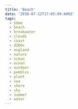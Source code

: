 ```yaml
---
title: 'Beach'
date: '2016-07-12T17:05:09.000Z'
tags:
  - 50mm
  - beach
  - breakwater
  - clouds
  - coast
  - d300s
  - england
  - nature
  - nikon
  - ocean
  - outdoor
  - pebbles
  - plant
  - sea
  - shore
  - sky
  - summer
  - water
---
```

